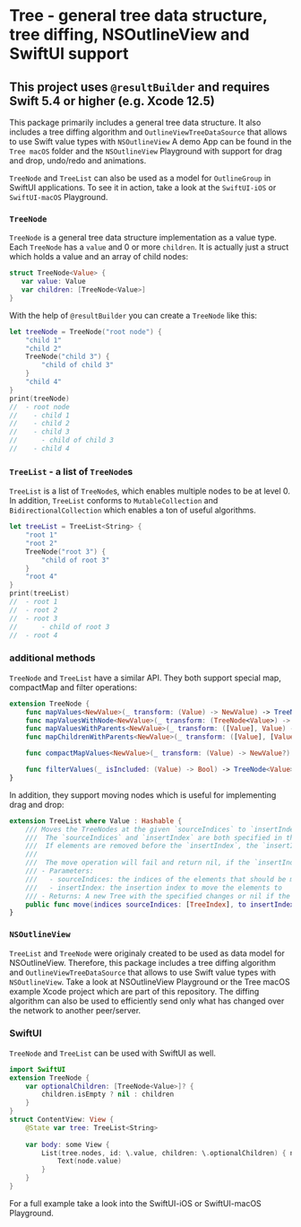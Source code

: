 # Tree - general tree data structure, tree diffing, NSOutlineView and SwiftUI support
## This project uses `@resultBuilder` and requires Swift 5.4 or higher (e.g. Xcode 12.5)
This package primarily includes a general tree data structure. 
It also includes a tree diffing algorithm and `OutlineViewTreeDataSource` that allows to use Swift value types with `NSOutlineView` 
A demo App can be found in the `Tree macOS` folder and the `NSOutlineView` Playground with support for drag and drop, undo/redo and animations.

`TreeNode` and `TreeList` can also be used as a model for `OutlineGroup` in SwiftUI applications. To see it in action, take a look at the `SwiftUI-iOS` or `SwiftUI-macOS` Playground. 

### `TreeNode`
 `TreeNode` is a general tree data structure implementation as a value type.
 Each `TreeNode` has a `value` and 0 or more `children`. It is actually just a struct which holds a value and an array of child nodes:
 
 ```swift
 struct TreeNode<Value> {
 	var value: Value
 	var children: [TreeNode<Value>]
 }
 ```
 With the help of `@resultBuilder` you can create a `TreeNode` like this:

```swift
let treeNode = TreeNode("root node") {
    "child 1"
    "child 2"
    TreeNode("child 3") {
        "child of child 3"
    }
    "child 4"
}
print(treeNode)
//  - root node
//    - child 1
//    - child 2
//    - child 3
//      - child of child 3
//    - child 4
```
### `TreeList` - a list of `TreeNode`s
 `TreeList` is a list of `TreeNode`s, which enables multiple nodes to be at level 0.
  In addition, `TreeList` conforms to `MutableCollection` and `BidirectionalCollection` which enables a ton of useful algorithms.

```swift
let treeList = TreeList<String> {
    "root 1"
    "root 2"
    TreeNode("root 3") {
        "child of root 3"
    }
    "root 4"
}
print(treeList)
//  - root 1
//  - root 2
//  - root 3
//      - child of root 3
//  - root 4
```
### additional methods
 `TreeNode` and `TreeList` have a similar API.
 They both support special map, compactMap and filter operations:
 
 ```swift
 extension TreeNode {
     func mapValues<NewValue>(_ transform: (Value) -> NewValue) -> TreeNode<NewValue>
     func mapValuesWithNode<NewValue>(_ transform: (TreeNode<Value>) -> NewValue) -> TreeNode<NewValue>
     func mapValuesWithParents<NewValue>(_ transform: ([Value], Value) -> NewValue) -> TreeNode<NewValue>
     func mapChildrenWithParents<NewValue>(_ transform: ([Value], [Value]) -> NewValue) -> [NewValue]
 
     func compactMapValues<NewValue>(_ transform: (Value) -> NewValue?) -> TreeNode<NewValue>?
 
     func filterValues(_ isIncluded: (Value) -> Bool) -> TreeNode<Value>
 }
 ```
 
 In addition, they support moving nodes which is useful for implementing drag and drop:
 
 ```swift
 extension TreeList where Value : Hashable {
     /// Moves the TreeNodes at the given `sourceIndices` to `insertIndex`.
     ///  The `sourceIndices` and `insertIndex` are both specified in the before state of the tree.
     ///  If elements are removed before the `insertIndex`, the `insertIndex` will be adjusted.
     ///
     ///  The move operation will fail and return nil, if the `insertIndex` is a child of one of the moved TreeNodes.
     /// - Parameters:
     ///   - sourceIndices: the indices of the elements that should be moved
     ///   - insertIndex: the insertion index to move the elements to
     /// - Returns: A new Tree with the specified changes or nil if the the move was not possible
     public func move(indices sourceIndices: [TreeIndex], to insertIndex: TreeIndex) -> TreeList<Value>?
 }
 ```

### `NSOutlineView`
 `TreeList` and `TreeNode` were originaly created to be used as data model for NSOutlineView. Therefore, this package includes a tree diffing algorithm and `OutlineViewTreeDataSource` that allows to use Swift value types with `NSOutlineView`. Take a look at NSOutlineView Playground or the Tree macOS example Xcode project which are part of this repository.
 The diffing algorithm can also be used to efficiently send only what has changed over the network to another peer/server.
 

### SwiftUI
 `TreeNode` and `TreeList` can be used with SwiftUI as well.

```swift
import SwiftUI
extension TreeNode {
    var optionalChildren: [TreeNode<Value>]? {
        children.isEmpty ? nil : children
    }
}
struct ContentView: View {
    @State var tree: TreeList<String>
    
    var body: some View {
        List(tree.nodes, id: \.value, children: \.optionalChildren) { node in
            Text(node.value)
        }
    }
}
```
For a full example take a look into the SwiftUI-iOS or SwiftUI-macOS Playground.
